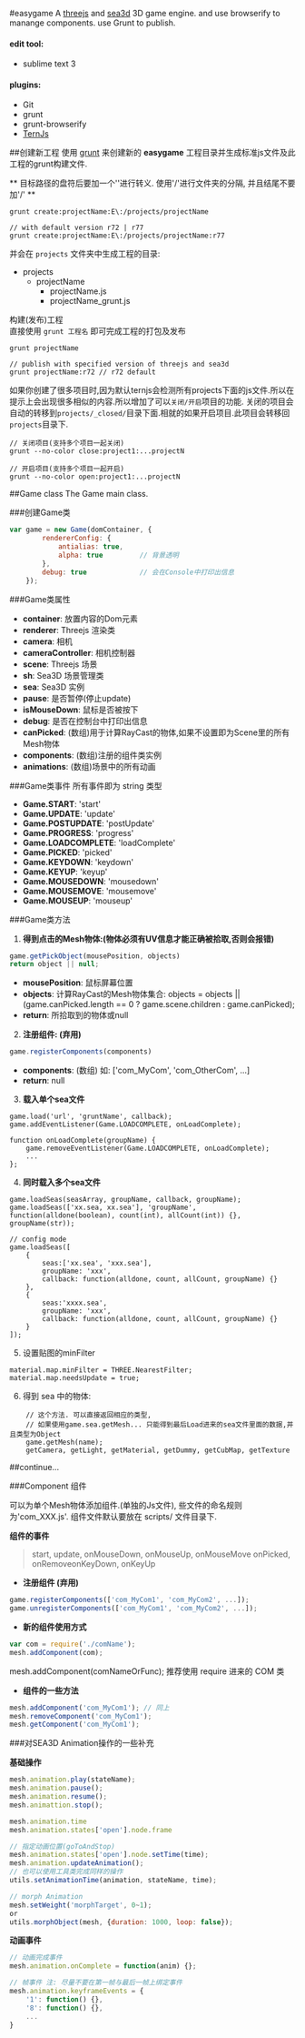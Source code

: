 #easygame
A [threejs](https://github.com/mrdoob/three.js) and [sea3d](https://github.com/sunag/sea3d) 3D game engine. 
and use browserify to manange components.
use Grunt to publish.

#### edit tool:	
- sublime text 3

#### plugins:
- Git
- grunt
- grunt-browserify
- [TernJs](https://github.com/emmetio/sublime-tern)


##创建新工程
使用 [grunt](http://www.gruntjs.net/) 来创建新的 **easygame** 工程目录并生成标准js文件及此工程的grunt构建文件.

** 目标路径的盘符后要加一个'\'进行转义. 使用'/'进行文件夹的分隔, 并且结尾不要加'/' **
```
grunt create:projectName:E\:/projects/projectName

// with default version r72 | r77
grunt create:projectName:E\:/projects/projectName:r77
```

并会在 `projects` 文件夹中生成工程的目录:  

- projects
	- projectName
		- projectName.js
		- projectName_grunt.js

构建(发布)工程  
直接使用 `grunt 工程名` 即可完成工程的打包及发布
```
grunt projectName

// publish with specified version of threejs and sea3d
grunt projectName:r72 // r72 default
```

如果你创建了很多项目时,因为默认ternjs会检测所有projects下面的js文件.所以在提示上会出现很多相似的内容.所以增加了可以`关闭/开启`项目的功能. 关闭的项目会自动的转移到`projects/_closed/`目录下面.相就的如果开启项目.此项目会转移回`projects`目录下.

```
// 关闭项目(支持多个项目一起关闭)
grunt --no-color close:project1:...projectN

// 开启项目(支持多个项目一起开启)
grunt --no-color open:project1:...projectN
```

##Game class
The Game main class.

###创建Game类

``` javascript
var game = new Game(domContainer, {
		rendererConfig: {
			antialias: true,	
			alpha: true			// 背景透明
		},
		debug: true				// 会在Console中打印出信息
	});
```

###Game类属性
* **container**:		放置内容的Dom元素
* **renderer**: 		Threejs 渲染类
* **camera**:			相机
* **cameraController**:	相机控制器
* **scene**: 			Threejs 场景
* **sh**:				Sea3D 场景管理类
* **sea**:				Sea3D 实例
* **pause**: 			是否暂停(停止update)
* **isMouseDown**:		鼠标是否被按下
* **debug**:			是否在控制台中打印出信息
* **canPicked**: 		(数组)用于计算RayCast的物体,如果不设置即为Scene里的所有Mesh物体
* **components**:		(数组)注册的组件类实例
* **animations**:		(数组)场景中的所有动画

###Game类事件
所有事件即为 string 类型  

* **Game.START**:        'start'  
* **Game.UPDATE**:       'update'  
* **Game.POSTUPDATE**:   'postUpdate'  
* **Game.PROGRESS**:     'progress'  
* **Game.LOADCOMPLETE**: 'loadComplete'  
* **Game.PICKED**:       'picked'  
* **Game.KEYDOWN**:      'keydown'  
* **Game.KEYUP**:        'keyup'  
* **Game.MOUSEDOWN**:    'mousedown'  
* **Game.MOUSEMOVE**:    'mousemove'  
* **Game.MOUSEUP**:      'mouseup'  

###Game类方法
1. **得到点击的Mesh物体:(物体必须有UV信息才能正确被拾取,否则会报错)**
``` javascript
game.getPickObject(mousePosition, objects)
return object || null;
```

 * **mousePosition**:	鼠标屏幕位置
 * **objects**: 		 	计算RayCast的Mesh物体集合: 		objects = objects || (game.canPicked.length == 0 ? game.scene.children : game.canPicked);
 * **return**:			所拾取到的物体或null  

2. **注册组件: (弃用)**
``` javascript
game.registerComponents(components)
```

* __components__: (数组) 如: ['com_MyCom', 'com_OtherCom', ...]
* __return__: null

3. **载入单个sea文件**
```
game.load('url', 'gruntName', callback);
game.addEventListener(Game.LOADCOMPLETE, onLoadComplete);

function onLoadComplete(groupName) {
	game.removeEventListener(Game.LOADCOMPLETE, onLoadComplete);
	...
};
```

4. **同时载入多个sea文件**
```
game.loadSeas(seasArray, groupName, callback, groupName);
game.loadSeas(['xx.sea, xx.sea'], 'groupName', function(alldone(boolean), count(int), allCount(int)) {}, groupName(str));

// config mode
game.loadSeas([
	{
		seas:['xx.sea', 'xxx.sea'],
		groupName: 'xxx',
		callback: function(alldone, count, allCount, groupName) {}
	},
	{
		seas:'xxxx.sea',
		groupName: 'xxx',
		callback: function(alldone, count, allCount, groupName) {}
	}
]);
```

5. 设置贴图的minFilter
```
material.map.minFilter = THREE.NearestFilter;
material.map.needsUpdate = true;
```

6. 得到 sea 中的物体:
```
	// 这个方法. 可以直接返回相应的类型,
	// 如果使用game.sea.getMesh... 只能得到最后Load进来的sea文件里面的数据,并且类型为Object
	game.getMesh(name);
	getCamera, getLight, getMaterial, getDummy, getCubMap, getTexture
```


##continue...

###Component 组件

可以为单个Mesh物体添加组件.(单独的Js文件), 些文件的命名规则为'com_XXX.js'. 组件文件默认要放在 scripts/ 文件目录下.

**组件的事件**
>start, update, onMouseDown, onMouseUp, onMouseMove
onPicked, onRemoveonKeyDown, onKeyUp

* **注册组件 (弃用)**
```javascript
game.registerComponents(['com_MyCom1', 'com_MyCom2', ...]);
game.unregisterComponents(['com_MyCom1', 'com_MyCom2', ...]);
```

* **新的组件使用方式**
```javascript
var com = require('./comName');
mesh.addComponent(com);
```

mesh.addComponent(comNameOrFunc); 推荐使用 require 进来的 COM 类
* **组件的一些方法**
```javascript
mesh.addComponent('com_MyCom1'); // 同上
mesh.removeComponent('com_MyCom1');
mesh.getComponent('com_MyCom1');
```

###对SEA3D Animation操作的一些补充

**基础操作**

```javascript
mesh.animation.play(stateName);
mesh.animation.pause();
mesh.animation.resume();
mesh.animattion.stop();

mesh.animation.time
mesh.animation.states['open'].node.frame

// 指定动画位置(goToAndStop)
mesh.animation.states['open'].node.setTime(time);
mesh.animation.updateAnimation();
// 也可以使用工具类完成同样的操作
utils.setAnimationTime(animation, stateName, time);

// morph Animation
mesh.setWeight('morphTarget', 0~1);
or
utils.morphObject(mesh, {duration: 1000, loop: false});
```

**动画事件**

```javascript
// 动画完成事件
mesh.animation.onComplete = function(anim) {};

// 帧事件 注: 尽量不要在第一帧与最后一帧上绑定事件
mesh.animation.keyframeEvents = {
	'1': function() {},
	'8': function() {},
	...
}
```

